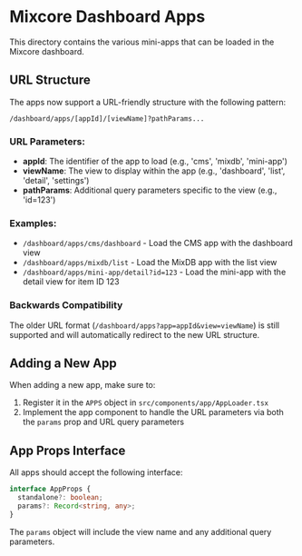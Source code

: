 # Mixcore Dashboard Apps

This directory contains the various mini-apps that can be loaded in the Mixcore dashboard.

## URL Structure

The apps now support a URL-friendly structure with the following pattern:

```
/dashboard/apps/[appId]/[viewName]?pathParams...
```

### URL Parameters:

- **appId**: The identifier of the app to load (e.g., 'cms', 'mixdb', 'mini-app')
- **viewName**: The view to display within the app (e.g., 'dashboard', 'list', 'detail', 'settings')
- **pathParams**: Additional query parameters specific to the view (e.g., 'id=123')

### Examples:

- `/dashboard/apps/cms/dashboard` - Load the CMS app with the dashboard view
- `/dashboard/apps/mixdb/list` - Load the MixDB app with the list view
- `/dashboard/apps/mini-app/detail?id=123` - Load the mini-app with the detail view for item ID 123

### Backwards Compatibility

The older URL format (`/dashboard/apps?app=appId&view=viewName`) is still supported and will automatically redirect to the new URL structure.

## Adding a New App

When adding a new app, make sure to:

1. Register it in the `APPS` object in `src/components/app/AppLoader.tsx`
2. Implement the app component to handle the URL parameters via both the `params` prop and URL query parameters

## App Props Interface

All apps should accept the following interface:

```typescript
interface AppProps {
  standalone?: boolean;
  params?: Record<string, any>;
}
```

The `params` object will include the view name and any additional query parameters. 